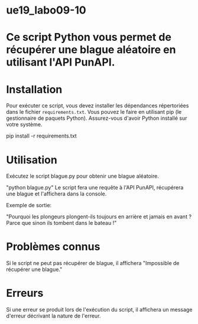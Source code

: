 # ue19_labo09-10

# Ce script Python vous permet de récupérer une blague aléatoire en utilisant l'API PunAPI.

# Installation

Pour exécuter ce script, vous devez installer les dépendances répertoriées dans le fichier `requirements.txt`. Vous pouvez le faire en utilisant pip (le gestionnaire de paquets Python). Assurez-vous d'avoir Python installé sur votre système.

pip install -r requirements.txt

# Utilisation
Exécutez le script blague.py pour obtenir une blague aléatoire.

"python blague.py"
Le script fera une requête à l'API PunAPI, récupérera une blague et l'affichera dans la console.

Exemple de sortie:

"Pourquoi les plongeurs plongent-ils toujours en arrière et jamais en avant ?
Parce que sinon ils tombent dans le bateau !"

# Problèmes connus
Si le script ne peut pas récupérer de blague, il affichera "Impossible de récupérer une blague."

# Erreurs
Si une erreur se produit lors de l'exécution du script, il affichera un message d'erreur décrivant la nature de l'erreur.
